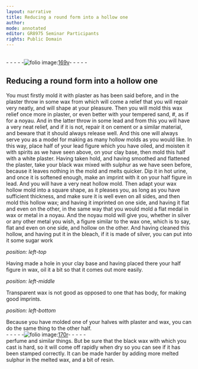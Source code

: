 ```yaml
---
layout: narrative
title: Reducing a round form into a hollow one
author:
mode: annotated
editor: GR8975 Seminar Participants
rights: Public Domain
---
```


 <br/>- - - - -<a href="http://gallica.bnf.fr/ark:/12148/btv1b10500001g/f344.image"><img src="assets/photo-icon.png" alt="folio image: " style="display:inline-block; margin-bottom:-3px;">169v</a>- - - - - <br/> 
## Reducing a round form into a hollow one

 
You must firstly mold it with plaster as has been said before, and in the plaster throw in some wax from which will come a relief that you will repair very neatly, and will shape at your pleasure. Then you will mold this wax relief once more in plaster, or even better with your tempered sand, #, as if for a noyau. And in the latter throw in some lead and from this you will have a very neat relief, and if it is not, repair it on cement or a similar material, and beware that it should always release well. And this one will always serve you as a model for making as many hollow molds as you would like. In this way, place half of your lead figure which you have oiled, and moisten it with spirits as we have seen above, on your clay base, then mold this half with a white plaster. Having taken hold, and having smoothed and flattened the plaster, take your black wax mixed with sulphur as we have seen before, because it leaves nothing in the mold and melts quicker. Dip it in hot urine, and once it is softened enough, make an imprint with it on your half figure in lead. And you will have a very neat hollow mold. Then adapt your wax hollow mold into a square shape, as it pleases you, as long as you have sufficient thickness, and make sure it is well even on all sides, and then mold this hollow wax; and having it imprinted on one side, and having it flat and even on the other, in the same way that you would mold a flat medal in wax or metal in a noyau. And the noyau mold will give you, whether in silver or any other metal you wish, a figure similar to the wax one, which is to say, flat and even on one side, and hollow on the other. And having cleaned this hollow, and having put it in the bleach, if it is made of silver, you can put into it some sugar work
 
*position: left-top*

Having made a hole in your clay base and having placed there your half figure in wax, oil it a bit so that it comes out more easily.
 
*position: left-middle*

Transparent wax is not good as opposed to one that has body, for making good imprints.
  
*position: left-bottom*

Because you have molded one of your halves with plaster and wax, you can do the same thing to the other half.
 <br/>- - - - -<a href="http://gallica.bnf.fr/ark:/12148/btv1b10500001g/f345.image"><img src="assets/photo-icon.png" alt="folio image: " style="display:inline-block; margin-bottom:-3px;">170r</a>- - - - - <br/> 
perfume and similar things. But be sure that the black wax with which you cast is hard, so it will come off rapidly when dry so you can see if it has been stamped correctly. It can be made harder by adding more melted sulphur in the melted wax, and a bit of resin.
 